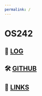 ```yaml
---
permalink: /
---
```


# OS242

## 📄 [LOG](TXT/mylog.txt)

## 🛠️ [GITHUB](https://github.com/RahardiSalim/os242.git)

## 🔗 [LINKS](LINKS/)
